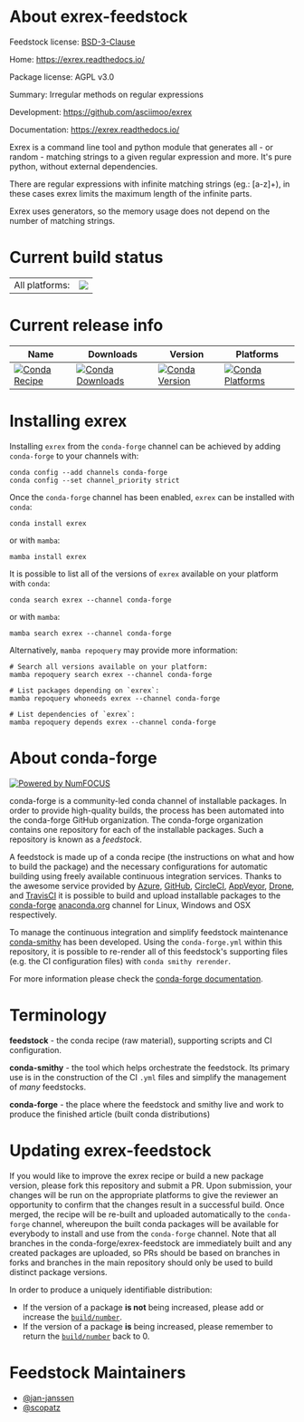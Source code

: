 About exrex-feedstock
=====================

Feedstock license: [BSD-3-Clause](https://github.com/conda-forge/exrex-feedstock/blob/main/LICENSE.txt)

Home: https://exrex.readthedocs.io/

Package license: AGPL v3.0

Summary: Irregular methods on regular expressions

Development: https://github.com/asciimoo/exrex

Documentation: https://exrex.readthedocs.io/

Exrex is a command line tool and python module that generates all - or random -
matching strings to a given regular expression and more. It's pure python, without
external dependencies.

There are regular expressions with infinite matching strings (eg.: [a-z]+),
in these cases exrex limits the maximum length of the infinite parts.

Exrex uses generators, so the memory usage does not depend on the number of
matching strings.


Current build status
====================


<table><tr><td>All platforms:</td>
    <td>
      <a href="https://dev.azure.com/conda-forge/feedstock-builds/_build/latest?definitionId=6425&branchName=main">
        <img src="https://dev.azure.com/conda-forge/feedstock-builds/_apis/build/status/exrex-feedstock?branchName=main">
      </a>
    </td>
  </tr>
</table>

Current release info
====================

| Name | Downloads | Version | Platforms |
| --- | --- | --- | --- |
| [![Conda Recipe](https://img.shields.io/badge/recipe-exrex-green.svg)](https://anaconda.org/conda-forge/exrex) | [![Conda Downloads](https://img.shields.io/conda/dn/conda-forge/exrex.svg)](https://anaconda.org/conda-forge/exrex) | [![Conda Version](https://img.shields.io/conda/vn/conda-forge/exrex.svg)](https://anaconda.org/conda-forge/exrex) | [![Conda Platforms](https://img.shields.io/conda/pn/conda-forge/exrex.svg)](https://anaconda.org/conda-forge/exrex) |

Installing exrex
================

Installing `exrex` from the `conda-forge` channel can be achieved by adding `conda-forge` to your channels with:

```
conda config --add channels conda-forge
conda config --set channel_priority strict
```

Once the `conda-forge` channel has been enabled, `exrex` can be installed with `conda`:

```
conda install exrex
```

or with `mamba`:

```
mamba install exrex
```

It is possible to list all of the versions of `exrex` available on your platform with `conda`:

```
conda search exrex --channel conda-forge
```

or with `mamba`:

```
mamba search exrex --channel conda-forge
```

Alternatively, `mamba repoquery` may provide more information:

```
# Search all versions available on your platform:
mamba repoquery search exrex --channel conda-forge

# List packages depending on `exrex`:
mamba repoquery whoneeds exrex --channel conda-forge

# List dependencies of `exrex`:
mamba repoquery depends exrex --channel conda-forge
```


About conda-forge
=================

[![Powered by
NumFOCUS](https://img.shields.io/badge/powered%20by-NumFOCUS-orange.svg?style=flat&colorA=E1523D&colorB=007D8A)](https://numfocus.org)

conda-forge is a community-led conda channel of installable packages.
In order to provide high-quality builds, the process has been automated into the
conda-forge GitHub organization. The conda-forge organization contains one repository
for each of the installable packages. Such a repository is known as a *feedstock*.

A feedstock is made up of a conda recipe (the instructions on what and how to build
the package) and the necessary configurations for automatic building using freely
available continuous integration services. Thanks to the awesome service provided by
[Azure](https://azure.microsoft.com/en-us/services/devops/), [GitHub](https://github.com/),
[CircleCI](https://circleci.com/), [AppVeyor](https://www.appveyor.com/),
[Drone](https://cloud.drone.io/welcome), and [TravisCI](https://travis-ci.com/)
it is possible to build and upload installable packages to the
[conda-forge](https://anaconda.org/conda-forge) [anaconda.org](https://anaconda.org/)
channel for Linux, Windows and OSX respectively.

To manage the continuous integration and simplify feedstock maintenance
[conda-smithy](https://github.com/conda-forge/conda-smithy) has been developed.
Using the ``conda-forge.yml`` within this repository, it is possible to re-render all of
this feedstock's supporting files (e.g. the CI configuration files) with ``conda smithy rerender``.

For more information please check the [conda-forge documentation](https://conda-forge.org/docs/).

Terminology
===========

**feedstock** - the conda recipe (raw material), supporting scripts and CI configuration.

**conda-smithy** - the tool which helps orchestrate the feedstock.
                   Its primary use is in the construction of the CI ``.yml`` files
                   and simplify the management of *many* feedstocks.

**conda-forge** - the place where the feedstock and smithy live and work to
                  produce the finished article (built conda distributions)


Updating exrex-feedstock
========================

If you would like to improve the exrex recipe or build a new
package version, please fork this repository and submit a PR. Upon submission,
your changes will be run on the appropriate platforms to give the reviewer an
opportunity to confirm that the changes result in a successful build. Once
merged, the recipe will be re-built and uploaded automatically to the
`conda-forge` channel, whereupon the built conda packages will be available for
everybody to install and use from the `conda-forge` channel.
Note that all branches in the conda-forge/exrex-feedstock are
immediately built and any created packages are uploaded, so PRs should be based
on branches in forks and branches in the main repository should only be used to
build distinct package versions.

In order to produce a uniquely identifiable distribution:
 * If the version of a package **is not** being increased, please add or increase
   the [``build/number``](https://docs.conda.io/projects/conda-build/en/latest/resources/define-metadata.html#build-number-and-string).
 * If the version of a package **is** being increased, please remember to return
   the [``build/number``](https://docs.conda.io/projects/conda-build/en/latest/resources/define-metadata.html#build-number-and-string)
   back to 0.

Feedstock Maintainers
=====================

* [@jan-janssen](https://github.com/jan-janssen/)
* [@scopatz](https://github.com/scopatz/)


